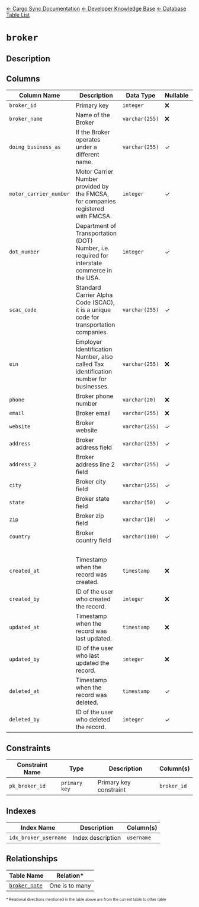 [← Cargo Sync Documentation](../../../../readme.md) [← Developer Knowledge Base](../../readme.md) [← Database Table List](../database-design.md)

# `broker`

## Description

## Columns

|Column Name|Description|Data Type|Nullable|Default|
|-|-|-|-|-|
|`broker_id`|Primary key|`integer`|❌||
|`broker_name`|Name of the Broker|`varchar(255)`|❌||
|`doing_business_as`|If the Broker operates under a different name.|`varchar(255)`|✓|`null`|
|`motor_carrier_number`|Motor Carrier Number provided by the FMCSA, for companies registered with FMCSA.|`integer`|✓|`null`|
|`dot_number`|Department of Transportation (DOT) Number, i.e. required for interstate commerce in the USA.|`integer`|✓|`null`|
|`scac_code`|Standard Carrier Alpha Code (SCAC), it is a unique code for transportation companies.|`varchar(255)`|✓|`null`|
|`ein`|Employer Identification Number, also called Tax identification number for businesses.|`varchar(255)`|❌|
|`phone`|Broker phone number|`varchar(20)`|❌||
|`email`|Broker email|`varchar(255)`|❌||
|`website`|Broker website|`varchar(255)`|✓|`null`|
|`address`|Broker address field|`varchar(255)`|✓|`null`|
|`address_2`|Broker address line 2 field|`varchar(255)`|✓|`null`|
|`city`|Broker city field|`varchar(255)`|✓|`null`|
|`state`|Broker state field|`varchar(50)`|✓|`null`|
|`zip`|Broker zip field|`varchar(10)`|✓|`null`|
|`country`|Broker country field|`varchar(100)`|✓|`null`|
|&nbsp;|
|`created_at`|Timestamp when the record was created.|`timestamp`|❌|`current_timestamp`|
|`created_by`|ID of the user who created the record.|`integer`|❌|-1|
|`updated_at`|Timestamp when the record was last updated.|`timestamp`|❌|`current_timestamp`|
|`updated_by`|ID of the user who last updated the record.|`integer`|❌|-1|
|`deleted_at`|Timestamp when the record was deleted.|`timestamp`|✓|`null`|
|`deleted_by`|ID of the user who deleted the record.|`integer`|✓|`null`|

## Constraints

|Constraint Name|Type|Description|Column(s)|
|--|--|--|--|
|`pk_broker_id`|`primary key`|Primary key constraint|`broker_id`|

## Indexes

|Index Name|Description|Column(s)|
|-|-|-|
|`idx_broker_username`|Index description|`username`|

## Relationships

|Table Name|Relation*|
|-|-|
|[`broker_note`](./broker-note-table.md)|One is to many|


<span style="font-size:10px">\* Relational directions mentioned in the table above are from the current table to other table</span>